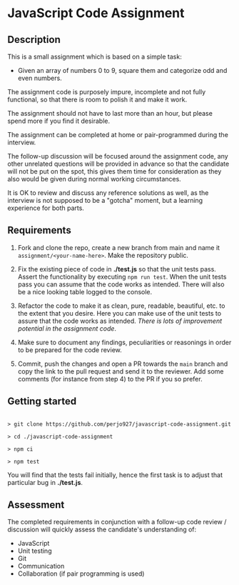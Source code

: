 # JavaScript Code Assignment

## Description

This is a small assignment which is based on a simple task:

* Given an array of numbers 0 to 9, square them and categorize odd and even numbers.

The assignment code is purposely impure, incomplete and not fully functional, so that there is room to polish it and make it work.

The assignment should not have to last more than an hour, but please spend more if you find it desirable.

The assignment can be completed at home or pair-programmed during the interview.

The follow-up discussion will be focused around the assignment code, any other unrelated questions will be provided in advance so that the candidate will not be put on the spot, this gives them time for consideration as they also would be given during normal working circumstances.

It is OK to review and discuss any reference solutions as well, as the interview is not supposed to be a "gotcha" moment, but a learning experience for both parts.

## Requirements

1. Fork and clone the repo, create a new branch from main and name it `assignment/<your-name-here>`. Make the repository public.

2. Fix the existing piece of code in **./test.js** so that the unit tests pass. Assert the functionality by executing `npm run test`. When the unit tests pass you can assume that the code works as intended. There will also be a nice looking table logged to the console.

3. Refactor the code to make it as clean, pure, readable, beautiful, etc. to the extent that you desire. Here you can make use of the unit tests to assure that the code works as intended. *There is lots of improvement potential in the assignment code*.

4. Make sure to document any findings, peculiarities or reasonings in order to be prepared for the code review.

5. Commit, push the changes and open a PR towards the `main` branch and copy the link to the pull request and send it to the reviewer. Add some comments (for instance from step 4) to the PR if you so prefer.


## Getting started

```shell

> git clone https://github.com/perjo927/javascript-code-assignment.git

> cd ./javascript-code-assignment

> npm ci

> npm test

```

You will find that the tests fail initially, hence the first task is to adjust that particular bug in **./test.js**. 

## Assessment

The completed requirements in conjunction with a follow-up code review / discussion will quickly assess the candidate's understanding of:

- JavaScript
- Unit testing
- Git
- Communication
- Collaboration (if pair programming is used)

